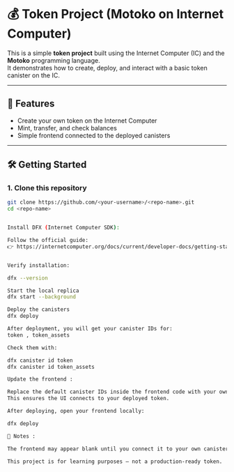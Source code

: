 # 💰 Token Project (Motoko on Internet Computer)

This is a simple **token project** built using the Internet Computer (IC) and the **Motoko** programming language.  
It demonstrates how to create, deploy, and interact with a basic token canister on the IC.

---

## 🚀 Features
- Create your own token on the Internet Computer
- Mint, transfer, and check balances
- Simple frontend connected to the deployed canisters

---

## 🛠️ Getting Started

### 1. Clone this repository
```bash
git clone https://github.com/<your-username>/<repo-name>.git
cd <repo-name>


Install DFX (Internet Computer SDK):

Follow the official guide:
👉 https://internetcomputer.org/docs/current/developer-docs/getting-started/install/


Verify installation:

dfx --version

Start the local replica
dfx start --background

Deploy the canisters
dfx deploy

After deployment, you will get your canister IDs for:
token , token_assets

Check them with:

dfx canister id token
dfx canister id token_assets

Update the frontend :

Replace the default canister IDs inside the frontend code with your own.
This ensures the UI connects to your deployed token.

After deploying, open your frontend locally:

dfx deploy

📖 Notes :

The frontend may appear blank until you connect it to your own canister IDs.

This project is for learning purposes — not a production-ready token.
